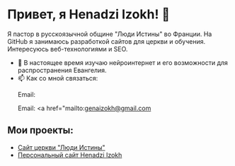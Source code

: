 # Привет, я Henadzi Izokh! 👋

Я пастор в русскоязычной общине "Люди Истины" во Франции. На GitHub я занимаюсь разработкой сайтов для церкви и обучения. Интересуюсь веб-технологиями и SEO.

- 🌱 В настоящее время изучаю нейроинтернет и его возможности для распространения Евангелия.
- 📫 Как со мной связаться: <p>Email:<p>Email: <a href="mailto:genaizokh@gmail.com</a></p>




## Мои проекты:
- [Сайт церкви "Люди Истины"](https://henadzi2024.github.io/tserkov-ludi-istiny)
- [Персональный сайт Henadzi Izokh](https://henadzi2024.github.io/Henadzi-Izokh)

<!---
Henadzi2024/Henadzi2024 is a ✨ special ✨ repository because its `README.md` (this file) appears on your GitHub profile.
You can click the Preview link to take a look at your changes.
--->

